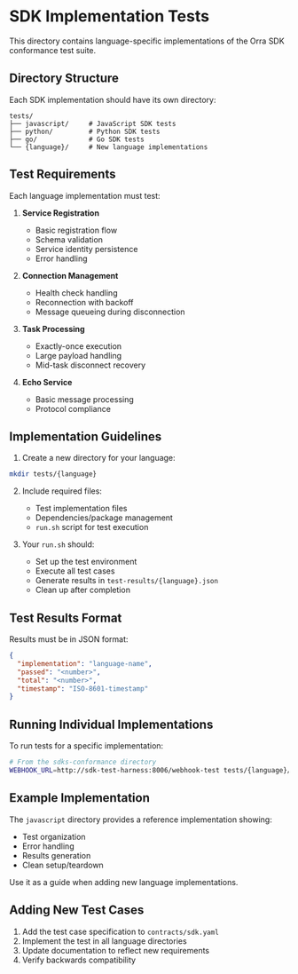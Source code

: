 # SDK Implementation Tests

This directory contains language-specific implementations of the Orra SDK conformance test suite.

## Directory Structure

Each SDK implementation should have its own directory:

```
tests/
├── javascript/     # JavaScript SDK tests
├── python/         # Python SDK tests
├── go/             # Go SDK tests
└── {language}/     # New language implementations
```

## Test Requirements

Each language implementation must test:

1. **Service Registration**
    - Basic registration flow
    - Schema validation
    - Service identity persistence
    - Error handling

2. **Connection Management**
    - Health check handling
    - Reconnection with backoff
    - Message queueing during disconnection

3. **Task Processing**
    - Exactly-once execution
    - Large payload handling
    - Mid-task disconnect recovery

4. **Echo Service**
    - Basic message processing
    - Protocol compliance

## Implementation Guidelines

1. Create a new directory for your language:
```bash
mkdir tests/{language}
```

2. Include required files:
    - Test implementation files
    - Dependencies/package management
    - `run.sh` script for test execution

3. Your `run.sh` should:
    - Set up the test environment
    - Execute all test cases
    - Generate results in `test-results/{language}.json`
    - Clean up after completion

## Test Results Format

Results must be in JSON format:
```json
{
  "implementation": "language-name",
  "passed": "<number>",
  "total": "<number>",
  "timestamp": "ISO-8601-timestamp"
}
```

## Running Individual Implementations

To run tests for a specific implementation:

```bash
# From the sdks-conformance directory
WEBHOOK_URL=http://sdk-test-harness:8006/webhook-test tests/{language}/run.sh
```

## Example Implementation

The `javascript` directory provides a reference implementation showing:
- Test organization
- Error handling
- Results generation
- Clean setup/teardown

Use it as a guide when adding new language implementations.

## Adding New Test Cases

1. Add the test case specification to `contracts/sdk.yaml`
2. Implement the test in all language directories
3. Update documentation to reflect new requirements
4. Verify backwards compatibility
